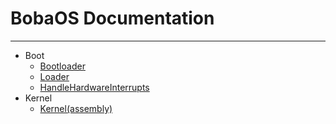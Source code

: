 # BobaOS Documentation
---
- Boot
    - [Bootloader](boot/Boot.md)
    - [Loader](boot/Loader.md)
    - [HandleHardwareInterrupts](boot/HardwareInterrupts.md)
- Kernel
    - [Kernel(assembly)](kernel/kernel.asm.md)